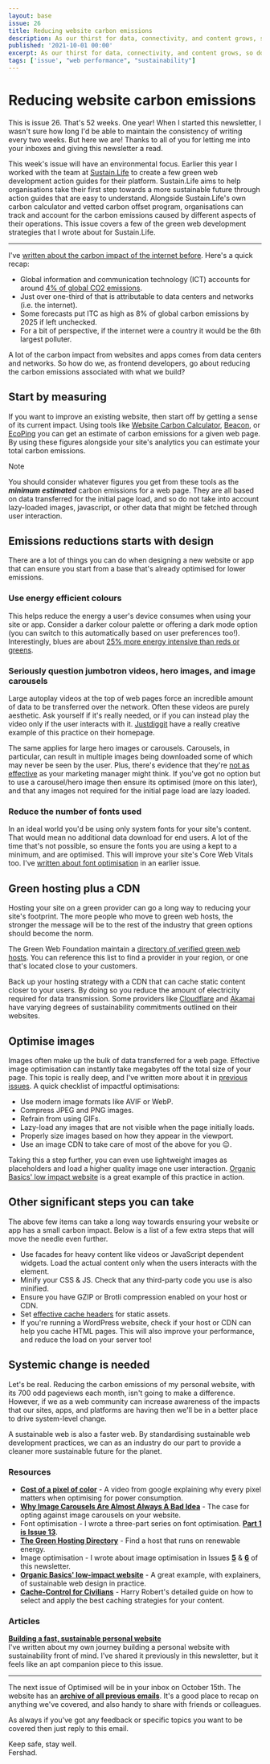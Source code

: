 ```yaml
---
layout: base
issue: 26
title: Reducing website carbon emissions
description: As our thirst for data, connectivity, and content grows, so does the portion of global carbon emissions attributed to the internet. In this post, we'll take a look at the steps frontend developers can take to make sites more efficient and better for the planet.
published: '2021-10-01 00:00'
excerpt: As our thirst for data, connectivity, and content grows, so does the portion of global carbon emissions attributed to the internet. In this post, we'll take a look at the steps frontend developers can take to make sites more efficient and better for the planet.
tags: ['issue', "web performance", "sustainability"]
---
```

# Reducing website carbon emissions

This is issue 26. That's 52 weeks. One year! When I started this newsletter, I wasn't sure how long I'd be able to maintain the consistency of writing every two weeks. But here we are! Thanks to all of you for letting me into your inboxes and giving this newsletter a read.

This week's issue will have an environmental focus. Earlier this year I worked with the team at [Sustain.Life](http://sustain.Life) to create a few green web development action guides for their platform. Sustain.Life aims to help organisations take their first step towards a more sustainable future through action guides that are easy to understand. Alongside Sustain.Life's own carbon calculator and vetted carbon offset program, organisations can track and account for the carbon emissions caused by different aspects of their operations. This issue covers a few of the green web development strategies that I wrote about for Sustain.Life.

***

I've [written about the carbon impact of the internet before](https://optimised.email/issues/issue-12-the-environmental-case-for-website-performance). Here's a quick recap:

- Global information and communication technology (ICT) accounts for around [4% of global CO2 emissions](https://theshiftproject.org/wp-content/uploads/2019/03/Lean-ICT-Report_The-Shift-Project_2019.pdf).
- Just over one-third of that is attributable to data centers and networks (i.e. the internet).
- Some forecasts put ITC as high as 8% of global carbon emissions by 2025 if left unchecked.
- For a bit of perspective, if the internet were a country it would be the 6th largest polluter.

A lot of the carbon impact from websites and apps comes from data centers and networks. So how do we, as frontend developers, go about reducing the carbon emissions associated with what we build?

## Start by measuring

If you want to improve an existing website, then start off by getting a sense of its current impact. Using tools like [Website Carbon Calculator](https://www.websitecarbon.com/), [Beacon](https://digitalbeacon.co/), or [EcoPing](https://ecoping.earth/) you can get an estimate of carbon emissions for a given web page. By using these figures alongside your site's analytics you can estimate your total carbon emissions.

<div class="callout">
<p class="h3 title">Note</p>
<p>You should consider whatever figures you get from these tools as the <strong><em>minimum estimated</em></strong> carbon emissions for a web page. They are all based on data transferred for the initial page load, and so do not take into account lazy-loaded images, javascript, or other data that might be fetched through user interaction.</p>
</div> 

## Emissions reductions starts with design

There are a lot of things you can do when designing a new website or app that can ensure you start from a base that's already optimised for lower emissions.

### Use energy efficient colours

This helps reduce the energy a user's device consumes when using your site or app. Consider a darker colour palette or offering a dark mode option (you can switch to this automatically based on user preferences too!). Interestingly, blues are about [25% more energy intensive than reds or greens](https://www.youtube.com/watch?v=N_6sPd0Jd3g).  

### Seriously question jumbotron videos, hero images, and image carousels

Large autoplay videos at the top of web pages force an incredible amount of data to be transferred over the network. Often these videos are purely aesthetic. Ask yourself if it's really needed, or if you can instead play the video only if the user interacts with it. [Justdiggit](https://justdiggit.org/) have a really creative example of this practice on their homepage.

The same applies for large hero images or carousels. Carousels, in particular, can result in multiple images being downloaded some of which may never be seen by the user. Plus, there's evidence that they're [not as effective](https://thegood.com/insights/ecommerce-image-carousels/) as your marketing manager might think. If you've got no option but to use a carousel/hero image then ensure its optimised (more on this later), and that any images not required for the initial page load are lazy loaded.

### Reduce the number of fonts used

In an ideal world you'd be using only system fonts for your site's content. That would mean no additional data download for end users. A lot of the time that's not possible, so ensure the fonts you are using a kept to a minimum, and are optimised. This will improve your site's Core Web Vitals too. I've [written about font optimisation](https://optimised.email/issues/issue-13-optimising-web-fonts-part-1) in an earlier issue.

## Green hosting plus a CDN

Hosting your site on a green provider can go a long way to reducing your site's footprint. The more people who move to green web hosts, the stronger the message will be to the rest of the industry that green options should become the norm.

The Green Web Foundation maintain a [directory of verified green web hosts](https://www.thegreenwebfoundation.org/directory/). You can reference this list to find a provider in your region, or one that's located close to your customers.

Back up your hosting strategy with a CDN that can cache static content closer to your users. By doing so you reduce the amount of electricity required for data transmission. Some providers like [Cloudflare](https://blog.cloudflare.com/cloudflare-committed-to-building-a-greener-internet/) and [Akamai](https://www.akamai.com/company/corporate-responsibility/sustainability) have varying degrees of sustainability commitments outlined on their websites. 

## Optimise images

Images often make up the bulk of data transferred for a web page. Effective image optimisation can instantly take megabytes off the total size of your page. This topic is really deep, and I've written more about it in [previous](https://optimised.email/issues/issue-5-optimising-images-reducing-image-size) [issues](https://optimised.email/issues/issue-6-optimising-images-serving-images). A quick checklist of impactful optimisations:

- Use modern image formats like AVIF or WebP.
- Compress JPEG and PNG images.
- Refrain from using GIFs.
- Lazy-load any images that are not visible when the page initially loads.
- Properly size images based on how they appear in the viewport.
- Use an image CDN to take care of most of the above for you 😉.

Taking this a step further, you can even use lightweight images as placeholders and load a higher quality image one user interaction. [Organic Basics' low impact website](https://lowimpact.organicbasics.com/usd/products/accessories-recycled-wool-starter-pack) is a great example of this practice in action.

## Other significant steps you can take

The above few items can take a long way towards ensuring your website or app has a small carbon impact. Below is a list of a few extra steps that will move the needle even further.

- Use facades for heavy content like videos or JavaScript dependent widgets. Load the actual content only when the users interacts with the element.
- Minify your CSS & JS. Check that any third-party code you use is also minified.
- Ensure you have GZIP or Brotli compression enabled on your host or CDN.
- Set [effective cache headers](https://csswizardry.com/2019/03/cache-control-for-civilians/) for static assets.
- If you're running a WordPress website, check if your host or CDN can help you cache HTML pages. This will also improve your performance, and reduce the load on your server too!

## Systemic change is needed

Let's be real. Reducing the carbon emissions of my personal website, with its 700 odd pageviews each month, isn't going to make a difference. However, if we as a web community can increase awareness of the impacts that our sites, apps, and platforms are having then we'll be in a better place to drive system-level change. 

A sustainable web is also a faster web. By standardising sustainable web development practices, we can as an industry do our part to provide a cleaner more sustainable future for the planet.

### Resources

- [**Cost of a pixel of color**](https://www.youtube.com/watch?v=N_6sPd0Jd3g) - A video from google explaining why every pixel matters when optimising for power consumption.
- **[Why Image Carousels Are Almost Always A Bad Idea](https://thegood.com/insights/ecommerce-image-carousels/)** - The case for opting against image carousels on your website.
- Font optimisation - I wrote a three-part series on font optimisation. **[Part 1 is Issue 13](https://optimised.email/issues/issue-13-optimising-web-fonts-part-1)**.
- **[The Green Hosting Directory](https://www.thegreenwebfoundation.org/directory/)** - Find a host that runs on renewable energy.
- Image optimisation - I wrote about image optimisation in Issues [**5**](https://optimised.email/issues/issue-5-optimising-images-reducing-image-size) & **[6](https://optimised.email/issues/issue-6-optimising-images-serving-images)** of this newsletter.
- **[Organic Basics' low-impact website](https://lowimpact.organicbasics.com/usd/products/accessories-recycled-wool-starter-pack)** - A great example, with explainers, of sustainable web design in practice.
- **[Cache-Control for Civilians](https://csswizardry.com/2019/03/cache-control-for-civilians/)** - Harry Robert's detailed guide on how to select and apply the best caching strategies for your content.

### Articles

**[Building a fast, sustainable personal website](https://fershad.com/writing/building-fast-sustainable-personal-website/)**  
I've written about my own journey building a personal website with sustainability front of mind. I've shared it previously in this newsletter, but it feels like an apt companion piece to this issue.

***

The next issue of Optimised will be in your inbox on October 15th. The website has an **[archive of all previous emails](https://optimised.email/)**. It's a good place to recap on anything we've covered, and also handy to share with friends or colleagues.

As always if you've got any feedback or specific topics you want to be covered then just reply to this email.

Keep safe, stay well.  
Fershad.
